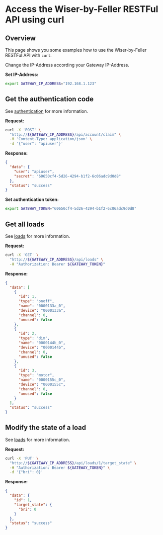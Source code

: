 # Access the Wiser-by-Feller RESTFul API using curl

## Overview

This page shows you some examples how to use the Wiser-by-Feller RESTFul API with `curl`.

Change the IP-Address according your Gateway IP-Address.

**Set IP-Address:**

``` bash
export GATEWAY_IP_ADDRESS="192.168.1.123"
```

## Get the authentication code

See [authentication](./authentication.md) for more information.

**Request:**

``` bash
curl -X 'POST' \
  "http://${GATEWAY_IP_ADDRESS}/api/account/claim" \
  -H 'Content-Type: application/json' \
  -d '{"user": "apiuser"}'
```

**Response:**

``` json
{
  "data": {
    "user": "apiuser",
    "secret": "60650cf4-5d26-4294-b1f2-6c06adc9d0d8"
  },
  "status": "success"
}
```

**Set authentication token:**

``` bash
export GATEWAY_TOKEN="60650cf4-5d26-4294-b1f2-6c06adc9d0d8"
```

## Get all loads

See [loads](./api_loads.md) for more information.

**Request:**

``` bash
curl -X 'GET' \
  "http://${GATEWAY_IP_ADDRESS}/api/loads" \
  -H "Authorization: Bearer ${GATEWAY_TOKEN}"
```

**Response:**

``` json
{
  "data": [
    {
      "id": 1,
      "type": "onoff",
      "name": "0000133a_0",
      "device": "0000133a",
      "channel": 0,
      "unused": false
    },
    {
      "id": 2,
      "type": "dim",
      "name": "0000144b_0",
      "device": "0000144b",
      "channel": 0,
      "unused": false
    },
    {
      "id": 3,
      "type": "motor",
      "name": "0000155c_0",
      "device": "0000155c",
      "channel": 0,
      "unused": false
    }
  ],
  "status": "success"
}
```

## Modify the state of a load

See [loads](./api_loads.md) for more information.

**Request:**

``` bash
curl -X 'PUT' \
  "http://${GATEWAY_IP_ADDRESS}/api/loads/1/target_state" \
  -H "Authorization: Bearer ${GATEWAY_TOKEN}" \
  -d '{"bri": 0}'
```

**Response:**

``` json
{
  "data": {
    "id": 1,
    "target_state": {
      "bri": 0
    }
  },
  "status": "success"
}
